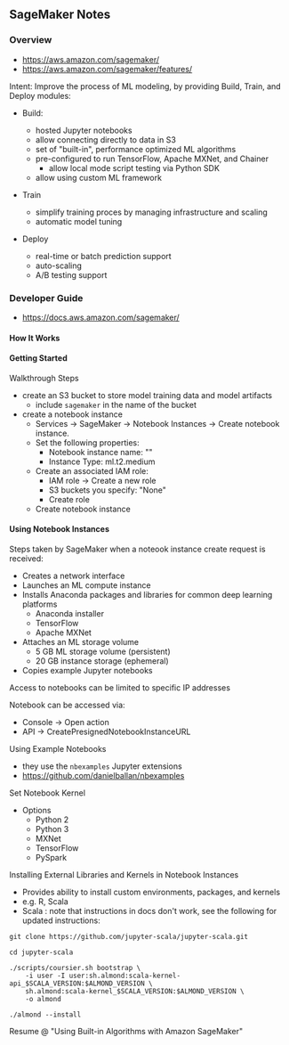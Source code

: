 ## SageMaker Notes

### Overview

* https://aws.amazon.com/sagemaker/
* https://aws.amazon.com/sagemaker/features/

Intent:  Improve the process of ML modeling, by providing Build, Train, and Deploy modules:


* Build:
  * hosted Jupyter notebooks
  * allow connecting directly to data in S3
  * set of "built-in", performance optimized ML algorithms
  * pre-configured to run TensorFlow, Apache MXNet, and Chainer
     * allow local mode script testing via Python SDK
  * allow using custom ML framework

* Train
  * simplify training proces by managing infrastructure and scaling
  * automatic model tuning

* Deploy
  * real-time or batch prediction support
  * auto-scaling
  * A/B testing support


### Developer Guide

* https://docs.aws.amazon.com/sagemaker/

#### How It Works

#### Getting Started

Walkthrough Steps

* create an S3 bucket to store model training data and model artifacts
    * include `sagemaker` in the name of the bucket
* create a notebook instance
    * Services -> SageMaker -> Notebook Instances -> Create notebook instance.
    * Set the following properties:
        * Notebook instance name: ""
        * Instance Type: ml.t2.medium
    * Create an associated IAM role:
        * IAM role -> Create a new role
        * S3 buckets you specify: "None"
        * Create role
    * Create notebook instance

#### Using Notebook Instances

Steps taken by SageMaker when a noteook instance create request is received:

* Creates a network interface
* Launches an ML compute instance
* Installs Anaconda packages and libraries for common deep learning platforms
  * Anaconda installer
  * TensorFlow
  * Apache MXNet
* Attaches an ML storage volume
  * 5 GB ML storage volume (persistent)
  * 20 GB instance storage (ephemeral)
* Copies example Jupyter notebooks

Access to notebooks can be limited to specific IP addresses

Notebook can be accessed via:

* Console -> Open action
* API -> CreatePresignedNotebookInstanceURL

Using Example Notebooks

* they use the `nbexamples` Jupyter extensions
* https://github.com/danielballan/nbexamples


Set Notebook Kernel

* Options
  * Python 2
  * Python 3
  * MXNet
  * TensorFlow
  * PySpark
  
Installing External Libraries and Kernels in Notebook Instances

* Provides ability to install custom environments, packages, and kernels
* e.g. R, Scala
* Scala : note that instructions in docs don't work, see the following for updated instructions:

```
git clone https://github.com/jupyter-scala/jupyter-scala.git

cd jupyter-scala

./scripts/coursier.sh bootstrap \
    -i user -I user:sh.almond:scala-kernel-api_$SCALA_VERSION:$ALMOND_VERSION \
    sh.almond:scala-kernel_$SCALA_VERSION:$ALMOND_VERSION \
    -o almond
    
./almond --install
```

Resume @ "Using Built-in Algorithms with Amazon SageMaker"
